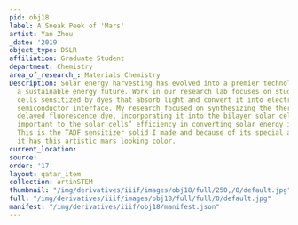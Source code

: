 ```yaml
---
pid: obj18
label: A Sneak Peek of 'Mars'
artist: Yan Zhou
_date: '2019'
object_type: DSLR
affiliation: Graduate Student
department: Chemistry
area_of_research_: Materials Chemistry
Description: Solar energy harvesting has evolved into a premier technology for realizing
  a sustainable energy future. Work in our research lab focuses on studying solar
  cells sensitized by dyes that absorb light and convert it into electricity on a
  semiconductor interface. My research focused on synthesizing the thermally activated
  delayed fluorescence dye, incorporating it into the bilayer solar cells, which is
  important to the solar cells’ efficiency in converting solar energy into electricity.
  This is the TADF sensitizer solid I made and because of its special absorption feature,
  it has this artistic mars looking color.
current_location: 
source: 
order: '17'
layout: qatar_item
collection: artinSTEM
thumbnail: "/img/derivatives/iiif/images/obj18/full/250,/0/default.jpg"
full: "/img/derivatives/iiif/images/obj18/full/full/0/default.jpg"
manifest: "/img/derivatives/iiif/obj18/manifest.json"
---
```

